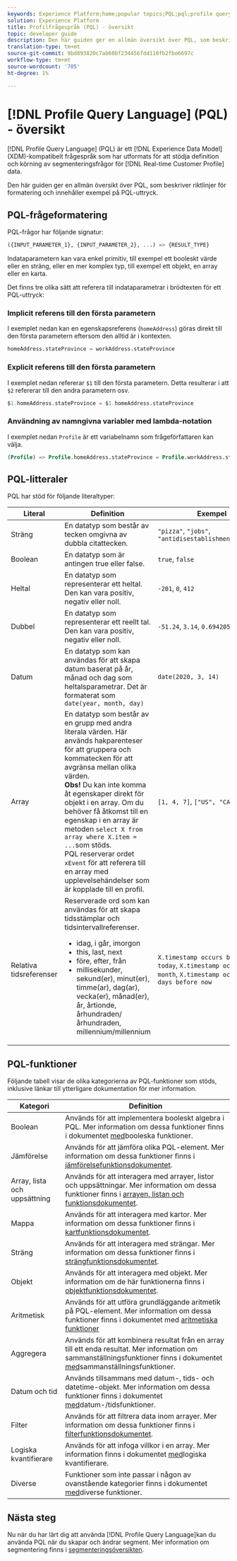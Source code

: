 ```yaml
---
keywords: Experience Platform;home;popular topics;PQL;pql;profile query language
solution: Experience Platform
title: Profilfrågespråk (PQL) - översikt
topic: developer guide
description: Den här guiden ger en allmän översikt över PQL, som beskriver riktlinjer för formatering och innehåller exempel på PQL-uttryck.
translation-type: tm+mt
source-git-commit: 9bd893820c7ab60bf234456fdd110fb2fbe6697c
workflow-type: tm+mt
source-wordcount: '705'
ht-degree: 1%

---
```



# [!DNL Profile Query Language] (PQL) - översikt

[!DNL Profile Query Language] (PQL) är ett [!DNL Experience Data Model] (XDM)-kompatibelt frågespråk som har utformats för att stödja definition och körning av segmenteringsfrågor för [!DNL Real-time Customer Profile] data.

Den här guiden ger en allmän översikt över PQL, som beskriver riktlinjer för formatering och innehåller exempel på PQL-uttryck.

## PQL-frågeformatering

PQL-frågor har följande signatur:

```sql
({INPUT_PARAMETER_1}, {INPUT_PARAMETER_2}, ...) => {RESULT_TYPE}
```

Indataparametern kan vara enkel primitiv, till exempel ett booleskt värde eller en sträng, eller en mer komplex typ, till exempel ett objekt, en array eller en karta.

Det finns tre olika sätt att referera till indataparametrar i brödtexten för ett PQL-uttryck:

### Implicit referens till den första parametern

I exemplet nedan kan en egenskapsreferens (`homeAddress`) göras direkt till den första parametern eftersom den alltid är i kontexten.

```sql
homeAddress.stateProvince = workAddress.stateProvince
```

### Explicit referens till den första parametern

I exemplet nedan refererar `$1` till den första parametern. Detta resulterar i att `$2` refererar till den andra parametern osv.

```sql
$1.homeAddress.stateProvince = $1.homeAddress.stateProvince
```

### Användning av namngivna variabler med lambda-notation

I exemplet nedan `Profile` är ett variabelnamn som frågeförfattaren kan välja.

```sql
(Profile) => Profile.homeAddress.stateProvince = Profile.workAddress.stateProvince
```

## PQL-litteraler

PQL har stöd för följande literaltyper:

| Literal | Definition | Exempel |
| ------- | ---------- | ------- |
| Sträng | En datatyp som består av tecken omgivna av dubbla citattecken. | `"pizza"`, `"jobs"`, `"antidisestablishmentarianism"` |
| Boolean | En datatyp som är antingen true eller false. | `true`, `false` |
| Heltal | En datatyp som representerar ett heltal. Den kan vara positiv, negativ eller noll. | `-201`, `0`, `412` |
| Dubbel | En datatyp som representerar ett reellt tal. Den kan vara positiv, negativ eller noll. | `-51.24`, `3.14`, `0.6942058` |
| Datum | En datatyp som kan användas för att skapa datum baserat på år, månad och dag som heltalsparametrar. Det är formaterat som `date(year, month, day)` | `date(2020, 3, 14)` |
| Array | En datatyp som består av en grupp med andra literala värden. Här används hakparenteser för att gruppera och kommatecken för att avgränsa mellan olika värden. <br> **Obs!** Du kan inte komma åt egenskaper direkt för objekt i en array. Om du behöver få åtkomst till en egenskap i en array är metoden `select X from array where X.item = ...`som stöds. <br> PQL reserverar ordet `xEvent` för att referera till en array med upplevelsehändelser som är kopplade till en profil. | `[1, 4, 7]`, `["US", "CA"]` |
| Relativa tidsreferenser | Reserverade ord som kan användas för att skapa tidsstämplar och tidsintervallreferenser. <ul><li>idag, i går, imorgon</li><li>this, last, next</li><li>före, efter, från</li><li>millisekunder, sekund(er), minut(er), timme(ar), dag(ar), vecka(er), månad(er), år, årtionde, århundraden/århundraden, millennium/millennium</li></ul> | `X.timestamp occurs before today`, `X.timestamp occurs last month`, `X.timestamp occurs <= 3 days before now` |


## PQL-funktioner

Följande tabell visar de olika kategorierna av PQL-funktioner som stöds, inklusive länkar till ytterligare dokumentation för mer information.

| Kategori | Definition |
| -------- | ---------- |
| Boolean | Används för att implementera booleskt algebra i PQL. Mer information om dessa funktioner finns i dokumentet [med](./boolean-functions.md)booleska funktioner. |
| Jämförelse | Används för att jämföra olika PQL-element. Mer information om dessa funktioner finns i [jämförelsefunktionsdokumentet](./comparison-functions.md). |
| Array, lista och uppsättning | Används för att interagera med arrayer, listor och uppsättningar. Mer information om dessa funktioner finns i [arrayen, listan och funktionsdokumentet](./array-functions.md). |
| Mappa | Används för att interagera med kartor. Mer information om dessa funktioner finns i [kartfunktionsdokumentet](./map-functions.md). |
| Sträng | Används för att interagera med strängar. Mer information om dessa funktioner finns i [strängfunktionsdokumentet](./string-functions.md). |
| Objekt | Används för att interagera med objekt. Mer information om de här funktionerna finns i [objektfunktionsdokumentet](./object-functions.md). |
| Aritmetisk | Används för att utföra grundläggande aritmetik på PQL-element. Mer information om dessa funktioner finns i dokumentet med [aritmetiska funktioner](./arithmetic-functions.md) |
| Aggregera | Används för att kombinera resultat från en array till ett enda resultat. Mer information om sammanställningsfunktioner finns i dokumentet [med](./aggregation-functions.md)sammanställningsfunktioner. |
| Datum och tid | Används tillsammans med datum-, tids- och datetime-objekt. Mer information om dessa funktioner finns i dokumentet [med](./datetime-functions.md)datum-/tidsfunktioner. |
| Filter | Används för att filtrera data inom arrayer. Mer information om dessa funktioner finns i [filterfunktionsdokumentet](./filter-functions.md). |
| Logiska kvantifierare | Används för att infoga villkor i en array. Mer information finns i dokumentet [med](./logical-quantifiers.md)logiska kvantifierare. |
| Diverse | Funktioner som inte passar i någon av ovanstående kategorier finns i dokumentet [med](./misc-functions.md)diverse funktioner. |

## Nästa steg

Nu när du har lärt dig att använda [!DNL Profile Query Language]kan du använda PQL när du skapar och ändrar segment. Mer information om segmentering finns i [segmenteringsöversikten](../home.md).